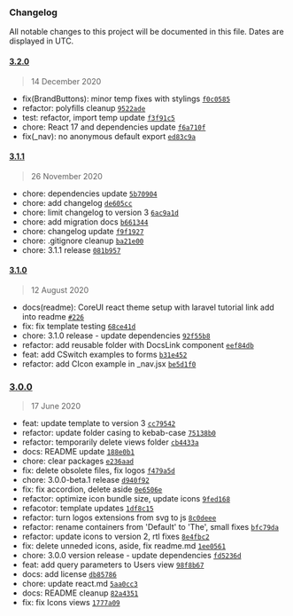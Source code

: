 ### Changelog

All notable changes to this project will be documented in this file. Dates are displayed in UTC.

#### [3.2.0](https://github.com/coreui/coreui-free-react-admin-template/compare/3.1.1...3.2.0)

> 14 December 2020

- fix(BrandButtons): minor temp fixes with stylings [`f0c0585`](https://github.com/coreui/coreui-free-react-admin-template/commit/f0c05858329430c9487bdcfcf36d0aa98f60776d)
- refactor: polyfills cleanup [`9522ade`](https://github.com/coreui/coreui-free-react-admin-template/commit/9522ade1f1eb2c5a26d5208fe6e44be803123bd2)
- test: refactor, import temp update [`f3f91c5`](https://github.com/coreui/coreui-free-react-admin-template/commit/f3f91c5d721754a2dac26143f312415c94c7ed68)
- chore: React 17 and dependencies update [`f6a710f`](https://github.com/coreui/coreui-free-react-admin-template/commit/f6a710ffd6996c9b6b026b8eebed6ff390757fe1)
- fix(_nav): no anonymous default export [`ed83c9a`](https://github.com/coreui/coreui-free-react-admin-template/commit/ed83c9a3d4199b8c6566a6e01396cdcbca80cf42)

#### [3.1.1](https://github.com/coreui/coreui-free-react-admin-template/compare/3.1.0...3.1.1)

> 26 November 2020

- chore: dependencies update [`5b70904`](https://github.com/coreui/coreui-free-react-admin-template/commit/5b70904d8f22f61a71def3306ea96ad640573c39)
- chore: add changelog [`de605cc`](https://github.com/coreui/coreui-free-react-admin-template/commit/de605cc1aadec9fb066625c6bc7b656590efc7bb)
- chore: limit changelog to version 3 [`6ac9a1d`](https://github.com/coreui/coreui-free-react-admin-template/commit/6ac9a1d094d4d293ddacb3f3562216a98be8e129)
- chore: add migration docs [`b661344`](https://github.com/coreui/coreui-free-react-admin-template/commit/b661344485a38404b8c2b1326e3a4258009b071c)
- chore: changelog update [`f9f1927`](https://github.com/coreui/coreui-free-react-admin-template/commit/f9f19274f046cf5f11f68d6c7eb7ae04c553f219)
- chore: .gitignore cleanup [`ba21e00`](https://github.com/coreui/coreui-free-react-admin-template/commit/ba21e001944322fb48e43264719b94368c589732)
- chore: 3.1.1 release [`081b957`](https://github.com/coreui/coreui-free-react-admin-template/commit/081b957291a8020e3d2e3b42c1f0a1455a49c524)

#### [3.1.0](https://github.com/coreui/coreui-free-react-admin-template/compare/3.0.0...3.1.0)

> 12 August 2020

- docs(readme): CoreUI react theme setup with laravel tutorial link add into readme [`#226`](https://github.com/coreui/coreui-free-react-admin-template/pull/226)
- fix: fix template testing [`68ce41d`](https://github.com/coreui/coreui-free-react-admin-template/commit/68ce41db6831d6995121766a5771dc9d667cc61a)
- chore: 3.1.0 release - update dependencies [`92f55b8`](https://github.com/coreui/coreui-free-react-admin-template/commit/92f55b8cdfd748a9e72649d5da62b93015a1c8e6)
- refactor: add reusable folder with DocsLink component [`eef84db`](https://github.com/coreui/coreui-free-react-admin-template/commit/eef84dbbd770c7253080a6f69443c40e4fecefd2)
- feat: add CSwitch examples to forms [`b31e452`](https://github.com/coreui/coreui-free-react-admin-template/commit/b31e452fd0ea736763d3032d7204cd478863b505)
- refactor: add CIcon example in _nav.jsx [`be5d1f0`](https://github.com/coreui/coreui-free-react-admin-template/commit/be5d1f0618f981f18c45be87afb56c4409bd3389)

### [3.0.0](https://github.com/coreui/coreui-free-react-admin-template/compare/v2.6.1...3.0.0)

> 17 June 2020

- feat: update template to version 3 [`cc79542`](https://github.com/coreui/coreui-free-react-admin-template/commit/cc795425bbf610873fcdf6938b5fb0aba49a4d97)
- refactor: update folder casing to kebab-case [`75138b0`](https://github.com/coreui/coreui-free-react-admin-template/commit/75138b0d0340cc21d58bcc2f800f042f86e54346)
- refactor: temporarily delete views folder [`cb4433a`](https://github.com/coreui/coreui-free-react-admin-template/commit/cb4433a3e33cb943bc1f47199110ead28fab517b)
- docs: README update [`188e0b1`](https://github.com/coreui/coreui-free-react-admin-template/commit/188e0b1c09fd7d47dc87d0410303ae43e8ee79de)
- chore: clear packages [`e236aad`](https://github.com/coreui/coreui-free-react-admin-template/commit/e236aad4ab0129e3611adfc2127670da64696e54)
- fix: delete obsolete files, fix logos [`f479a5d`](https://github.com/coreui/coreui-free-react-admin-template/commit/f479a5dc72bb5bb75b95a4b904d1c350be8fe7bc)
- chore: 3.0.0-beta.1 release [`d940f92`](https://github.com/coreui/coreui-free-react-admin-template/commit/d940f92ef741d7eab021af4fbcf385823c80421a)
- fix: fix accordion, delete aside [`0e6506e`](https://github.com/coreui/coreui-free-react-admin-template/commit/0e6506ea3303ca30bc21ba2bcf3717a3f009dc8c)
- refactor: optimize icon bundle size, update icons [`9fed168`](https://github.com/coreui/coreui-free-react-admin-template/commit/9fed168a534b88cb27371d6364b922418a5a13b4)
- refacotor: template updates [`1df8c15`](https://github.com/coreui/coreui-free-react-admin-template/commit/1df8c15030d45779f6adc5031153eaff09701d97)
- refactor: turn logos extensions from svg to js [`8c0deee`](https://github.com/coreui/coreui-free-react-admin-template/commit/8c0deeed169267155323a5b6bdbbdfaf8a856a41)
- refactor: rename containers from 'Default' to 'The', small fixes [`bfc79da`](https://github.com/coreui/coreui-free-react-admin-template/commit/bfc79da4039dd534ee49b4526978f7b949cea90b)
- refactor: update icons to version 2, rtl fixes [`8e4fbc2`](https://github.com/coreui/coreui-free-react-admin-template/commit/8e4fbc2aa8786b00a004282260c52986e1cd2430)
- fix: delete unneded icons, aside, fix readme.md [`1ee0561`](https://github.com/coreui/coreui-free-react-admin-template/commit/1ee05619ba15d050b73df21c8d1347e8329942d5)
- chore: 3.0.0 version release - update dependencies [`fd5236d`](https://github.com/coreui/coreui-free-react-admin-template/commit/fd5236d47340b336bf641041cbf6d48ec8b1081a)
- feat: add query parameters to Users view [`98f8b67`](https://github.com/coreui/coreui-free-react-admin-template/commit/98f8b677edb96f9175b7d4c20370c3d6744543bd)
- docs: add license [`db85786`](https://github.com/coreui/coreui-free-react-admin-template/commit/db85786be465fdb7a84b7337dbe876afc5e957bc)
- chore: update react.md [`5aa0cc3`](https://github.com/coreui/coreui-free-react-admin-template/commit/5aa0cc3ce15c841032cd75392418cfeb2e4d094f)
- docs: README cleanup [`82a4351`](https://github.com/coreui/coreui-free-react-admin-template/commit/82a4351daa6c8d452e19c7141dbadecc3f721c1b)
- fix: fix Icons views [`1777a09`](https://github.com/coreui/coreui-free-react-admin-template/commit/1777a092f6444497120e85c8852a1e4779640e71)
